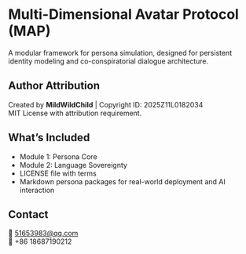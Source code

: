 # Multi-Dimensional Avatar Protocol (MAP)

A modular framework for persona simulation, designed for persistent identity modeling and co-conspiratorial dialogue architecture.

## Author Attribution

Created by **MildWildChild** | Copyright ID: 2025Z11L0182034  
MIT License with attribution requirement.

## What’s Included
- Module 1: Persona Core
- Module 2: Language Sovereignty
- LICENSE file with terms
- Markdown persona packages for real-world deployment and AI interaction

## Contact

📧 51653983@qq.com  
📱 +86 18687190212

